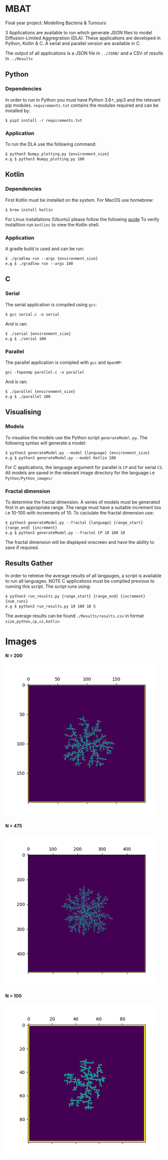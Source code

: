 # MBAT
Final year project: Modelling Bacteria &amp; Tumours

3 Applications are available to run which generate JSON files to model Diffusion-Limited Aggregration (DLA). These applications are developed in Python, Kotlin & C. A serial and parallel version are available in C. 

The output of all applications is a JSON file in `../JSON/` and a CSV of results in `../Results`
## Python 
### Dependencies
In order to run in Python you must have Python 3.6+, pip3 and the relevant pip modules. `requirements.txt` contains the modules required and can be installed by:
```
$ pip3 install -r requirements.txt
```
### Application
To run the DLA use the following command:
```
$ python3 Numpy_plotting.py {environment_size}
e.g $ python3 Numpy_plotting.py 100
```
## Kotlin
### Dependencies 
First Kotlin must be installed on the system. For MacOS use homebrew:
```
$ brew install kotlin
```
For Linux installations (Ubuntu) please follow the following [guide](https://linuxhint.com/kotlin_ubuntu/)
To verify installtion run `kotlinc` to view the Kotlin shell.
### Application
A gradle build is used and can be run:
```
$ ./gradlew run --args {environment_size}
e.g $ ./gradlew run --args 100
```

## C
### Serial
The serial application is compiled using `gcc`:
```
$ gcc serial.c -o serial
``` 
And is ran:
```
$ ./serial {environment_size}
e.g $ ./serial 100
```
### Parallel 
The parallel application is comipled with `gcc` and `OpenMP`:
```
gcc -fopenmp parallel.c -o parallel
```
And is ran:
```
$ ./parallel {environment_size}
e.g $ ./parallel 100
```
## Visualising
### Models
To visualise the models use the Python script `generateModel.py`. The following syntax will generate a model:
```
$ python3 generateModel.py --model {language} {environment_size}
e.g $ python3 generateModel.py --model Kotlin 100
```
For C applications, the language argument for parallel is `CP` and for serial `CS`.
All models are saved in the relevant image directory for the language i.e `Python/Python_images/`
### Fractal dimension
To determine the fractal dimension. A series of models must be generated first in an appropriate range. The range must have a suitable increment too i.e 10-100 with increments of 10. To caclulate the fractal dimension use:
```
$ python3 generateModel.py --fractal {language} {range_start} {range_end} {increment}
e.g $ python3 generateModel.py --fractal CP 10 100 10
```
The fractal dimension will be displayed onscreen and have the ability to save if required.

## Results Gather 
In order to retreive the average results of all langauges, a script is available to run all languages. NOTE C applications must be compiled previous to running this script. The script runs using:
```
$ python3 run_results.py {range_start} {range_end} {increment} {num_runs}
e.g $ python3 run_results.py 10 100 10 5 
```
The average results can be found `./Results/results.csv` in format `size,python,cp,cs,kotlin`

# Images
#### N = 200
![Kotlin](Python/Kotlin_images/cluster_200.png)
#### N = 475
![C](Python/C_images/cluster_475.png)
#### N = 100
![Python](Python/Python_images/cluster_100.png)

